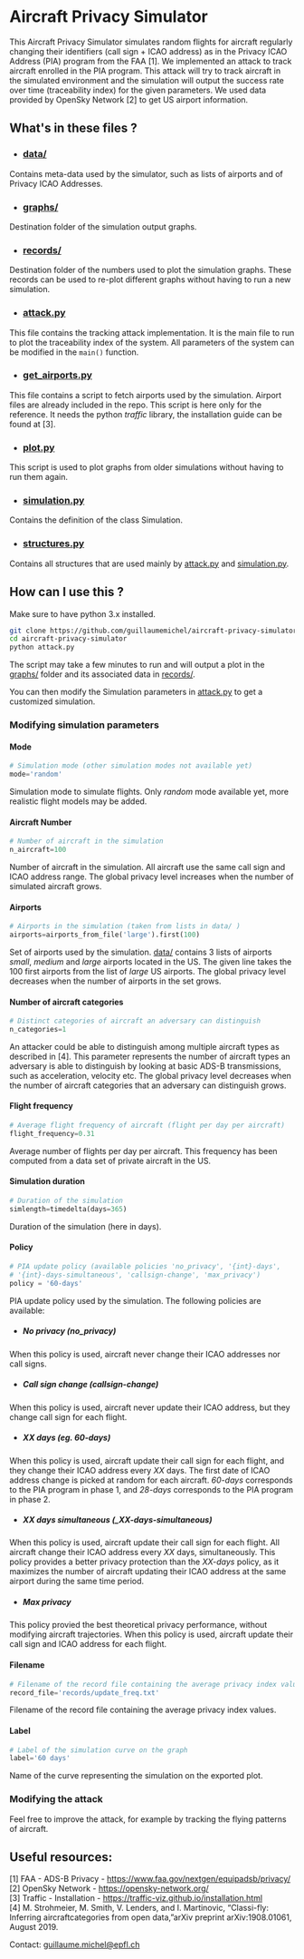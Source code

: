 # Aircraft Privacy Simulator

This Aircraft Privacy Simulator simulates random flights for aircraft regularly changing their identifiers (call sign + ICAO address) as in the Privacy ICAO Address (PIA) program from the FAA [1]. We implemented an attack to track aircraft enrolled in the PIA program. This attack will try to track aircraft in the simulated environment and the simulation will output the success rate over time (traceability index) for the given parameters. We used data provided by OpenSky Network [2] to get US airport information.

## What's in these files ?

* ### [data/](data/)

Contains meta-data used by the simulator, such as lists of airports and of Privacy ICAO Addresses.

* ### [graphs/](graphs/)

Destination folder of the simulation output graphs.

* ### [records/](records/)

Destination folder of the numbers used to plot the simulation graphs. These records can be used to re-plot different graphs without having to run a new simulation.

* ### [attack.py](attack.py)

This file contains the tracking attack implementation. It is the main file to run to plot the traceability index of the system. All parameters of the system can be modified in the `main()` function.

* ### [get_airports.py](get_airports.py)

This file contains a script to fetch airports used by the simulation. Airport files are already included in the repo. This script is here only for the reference. It needs the python _traffic_ library, the installation guide can be found at [3].

* ### [plot.py](plot.py)

This script is used to plot graphs from older simulations without having to run them again.

* ### [simulation.py](simulation.py)

Contains the definition of the class Simulation. 

* ### [structures.py](structures.py)

Contains all structures that are used mainly by [attack.py](attack.py) and [simulation.py](simulation.py).

## How can I use this ?

Make sure to have python 3.x installed.

```bash
git clone https://github.com/guillaumemichel/aircraft-privacy-simulator/
cd aircraft-privacy-simulator
python attack.py
```

The script may take a few minutes to run and will output a plot in the [graphs/](graphs/) folder and its associated data in [records/](records/).

You can then modify the Simulation parameters in [attack.py](attack.py) to get a customized simulation.

### Modifying simulation parameters

#### Mode

```python
# Simulation mode (other simulation modes not available yet)
mode='random'
```
Simulation mode to simulate flights. Only _random_ mode available yet, more realistic flight models may be added.

#### Aircraft Number
```python
# Number of aircraft in the simulation
n_aircraft=100
```

Number of aircraft in the simulation. All aircraft use the same call sign and ICAO address range. The global privacy level increases when the number of simulated aircraft grows.

#### Airports
```python
# Airports in the simulation (taken from lists in data/ )
airports=airports_from_file('large').first(100)
```
Set of airports used by the simulation. [data/](data/) contains 3 lists of airports _small_, _medium_ and _large_ airports located in the US. The given line takes the 100 first airports from the list of _large_ US airports. The global privacy level decreases when the number of airports in the set grows.

#### Number of aircraft categories

```python
# Distinct categories of aircraft an adversary can distinguish
n_categories=1
```

An attacker could be able to distinguish among multiple aircraft types as described in [4]. This parameter represents the number of aircraft types an adversary is able to distinguish by looking at basic ADS-B transmissions, such as acceleration, velocity etc. The global privacy level decreases when the number of aircraft categories that an adversary can distinguish grows.

#### Flight frequency

```python
# Average flight frequency of aircraft (flight per day per aircraft)
flight_frequency=0.31
```

Average number of flights per day per aircraft. This frequency has been computed from a data set of private aircraft in the US.

#### Simulation duration
```python
# Duration of the simulation
simlength=timedelta(days=365)
```
Duration of the simulation (here in days).

#### Policy
```python
# PIA update policy (available policies 'no_privacy', '{int}-days', 
# '{int}-days-simultaneous', 'callsign-change', 'max_privacy')
policy = '60-days'
```

PIA update policy used by the simulation. The following policies are available:

* ##### No privacy (_no\_privacy_)

When this policy is used, aircraft never change their ICAO addresses nor call signs.

* ##### Call sign change (_callsign-change_)

When this policy is used, aircraft never update their ICAO address, but they change call sign for each flight.

* ##### XX days (eg. _60-days_)

When this policy is used, aircraft update their call sign for each flight, and they change their ICAO address every _XX_ days. The first date of ICAO address change is picked at random for each aircraft. _60-days_ corresponds to the PIA program in phase 1, and _28-days_ corresponds to the PIA program in phase 2.

* ##### XX days simultaneous (_XX-days-simultaneous)

When this policy is used, aircraft update their call sign for each flight. All aircraft change their ICAO address every _XX_ days, simultaneously. This policy provides a better privacy protection than the _XX-days_ policy, as it maximizes the number of aircraft updating their ICAO address at the same airport during the same time period.

* ##### Max privacy

This policy provied the best theoretical privacy performance, without modifying aircraft trajectories. When this policy is used, aircraft update their call sign and ICAO address for each flight.

#### Filename
```python
# Filename of the record file containing the average privacy index values
record_file='records/update_freq.txt'
```
Filename of the record file containing the average privacy index values. 

#### Label
```python
# Label of the simulation curve on the graph
label='60 days'
```
Name of the curve representing the simulation on the exported plot.

### Modifying the attack

Feel free to improve the attack, for example by tracking the flying patterns of aircraft.

## Useful resources:
[1] FAA - ADS-B Privacy - https://www.faa.gov/nextgen/equipadsb/privacy/ \
[2] OpenSky Network - https://opensky-network.org/ \
[3] Traffic - Installation - https://traffic-viz.github.io/installation.html \
[4] M. Strohmeier, M. Smith, V. Lenders, and I. Martinovic, “Classi-fly: Inferring aircraftcategories from open data,”arXiv preprint arXiv:1908.01061, August 2019.

Contact: guillaume.michel@epfl.ch
